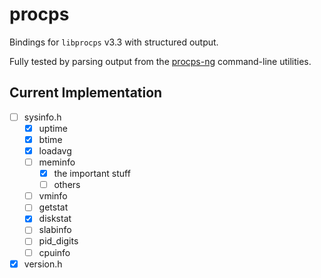 # procps

Bindings for `libprocps` v3.3 with structured output.

Fully tested by parsing output from the [procps-ng](https://gitlab.com/procps-ng/procps/-/tree/v3.3.17) command-line utilities.

## Current Implementation
- [ ] sysinfo.h
  - [x] uptime
  - [x] btime
  - [x] loadavg 
  - [ ] meminfo
    - [x] the important stuff
    - [ ] others
  - [ ] vminfo
  - [ ] getstat
  - [x] diskstat
  - [ ] slabinfo
  - [ ] pid_digits
  - [ ] cpuinfo
- [x] version.h
